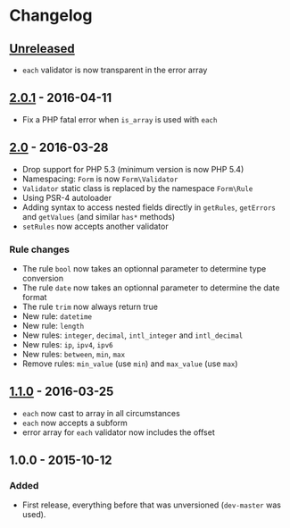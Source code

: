 # Changelog

## [Unreleased]

- `each` validator is now transparent in the error array

## [2.0.1] - 2016-04-11

- Fix a PHP fatal error when `is_array` is used with `each`

## [2.0] - 2016-03-28

- Drop support for PHP 5.3 (minimum version is now PHP 5.4)
- Namespacing: `Form` is now `Form\Validator`
- `Validator` static class is replaced by the namespace `Form\Rule`
- Using PSR-4 autoloader
- Adding syntax to access nested fields directly in `getRules`, `getErrors` and `getValues` (and similar `has*` methods)
- `setRules` now accepts another validator

### Rule changes

- The rule `bool` now takes an optionnal parameter to determine type conversion
- The rule `date` now takes an optionnal parameter to determine the date format
- The rule `trim` now always return true
- New rule: `datetime`
- New rule: `length`
- New rules: `integer`, `decimal`, `intl_integer` and `intl_decimal`
- New rules: `ip`, `ipv4`, `ipv6`
- New rules: `between`, `min`, `max`
- Remove rules: `min_value` (use `min`) and `max_value` (use `max`)

## [1.1.0] - 2016-03-25

- `each` now cast to array in all circumstances
- `each` now accepts a subform
- error array for `each` validator now includes the offset

## 1.0.0 - 2015-10-12

### Added

- First release, everything before that was unversioned (`dev-master` was used).

[Unreleased]: https://github.com/rlanvin/php-form/compare/v2.0.1...HEAD
[2.0.1]: https://github.com/rlanvin/php-form/compare/v2.0.0...v2.0.1
[2.0]: https://github.com/rlanvin/php-form/compare/v1.1.0...v2.0.0
[1.1.0]: https://github.com/rlanvin/php-form/compare/v1.0.0...v1.1.0